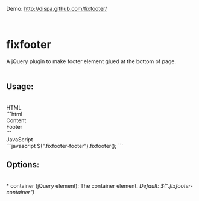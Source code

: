 Demo: http://dispa.github.com/fixfooter/

<br />
<h1>fixfooter</h1>
A jQuery plugin to make footer element glued at the bottom of page.
<br /><br />
<h2>Usage:</h2>
<br />
HTML<br />
```html
<body>
<div class="fixfooter-container">
	Content
	<footer class="fixfooter-footer">
		Footer
	</div>
</div>
</body>
```
<br />
JavaScript<br />
```javascript
$(".fixfooter-footer").fixfooter();
```
<br />

<h2>Options:</h2>
<br />
* container (jQuery element): The container element. <i>Default: $(".fixfooter-container")</i>
